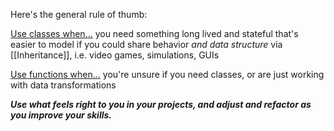 Here's the general rule of thumb:

<u>Use classes when...</u> you need something long lived and stateful that's easier to model if you could share behavior *and data structure* via [[Inheritance]], i.e. video games, simulations, GUIs

<u>Use functions when...</u> you're unsure if you need classes, or are just working with data transformations

***Use what feels right to you in your projects, and adjust and refactor as you improve your skills.***